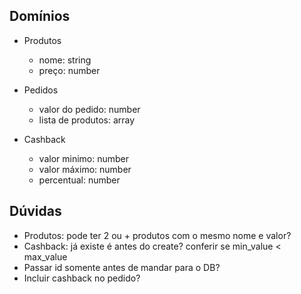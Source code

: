 ## Domínios 
- Produtos
  - nome: string
  - preço: number 

- Pedidos
  - valor do pedido: number
  - lista de produtos: array

- Cashback
  - valor minimo: number
  - valor máximo: number
  - percentual: number

## Dúvidas
- Produtos: pode ter 2 ou + produtos com o mesmo nome e valor?
- Cashback: já existe é antes do create? conferir se min_value <  max_value
- Passar id somente antes de mandar para o DB?
- Incluir cashback no pedido?
